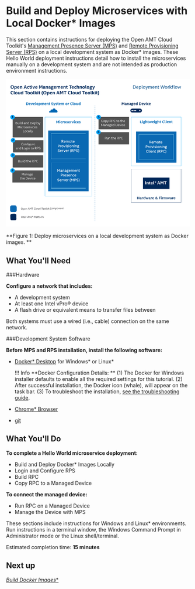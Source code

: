 # Build and Deploy Microservices with Local Docker* Images

This section contains instructions for deploying the  Open AMT Cloud Toolkit's [Management Presence Server (MPS)](../Glossary.md#m) and [Remote Provisioning Server (RPS)](../Glossary.md#r) on a local development system as Docker* images. These Hello World deployment instructions detail how to install the microservices manually on a development system and are not intended as production environment instructions.

[![Docker Local Overview](../assets/images/LocalDockerWorkflow.png)](../assets/images/LocalDockerWorkflow.png)


**Figure 1: Deploy microservices on a local development system as Docker images. **


## What You'll Need

###Hardware

**Configure a network that includes:**

-  A development system 
-  At least one Intel vPro® device
-  A flash drive or equivalent means to transfer files between

Both systems must use a wired (i.e., cable) connection on the same network.

###Development System Software

**Before MPS and RPS installation, install the following software:**

- [Docker* Desktop](https://www.docker.com/products/docker-desktop) for Windows* or Linux*
  
    !!! Info
        **Docker Configuration Details: **
        (1) The Docker for Windows installer defaults to enable all the required settings for this tutorial.
        (2) After successful installation, the Docker icon (whale), will appear on the task bar. 
        (3) To troubleshoot the installation, [see the troubleshooting guide](https:/docs.docker.com/docker-for-windows/troubleshoot/).

- [Chrome* Browser](https://www.google.com/chrome)
- [git](https://git-scm.com/downloads)
     

## What You'll Do

**To complete a Hello World microservice deployment:**

- Build and Deploy Docker* Images Locally
- Login and Configure RPS
- Build RPC
- Copy RPC to a Managed Device

**To connect the managed device:**

- Run RPC on a Managed Device
- Manage the Device with MPS

These sections include instructions for Windows and Linux* environments. Run instructions in a terminal window, the Windows Command Prompt in Administrator mode or the Linux shell/terminal.

Estimated completion time: **15 minutes**

## Next up
[**Build Docker* Images**](dockerLocal.md)

